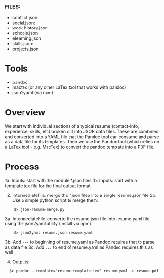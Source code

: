 ### FILES:
* contact.json:
* social.json:
* work-history.json:
* schools.json
* elearning.json
* skills.json:
* projects.json

# Tools
  - pandoc
  - mactex (or any other LaTex tool that works with pandoc)
  - json2yaml (via npm)

# Overview
We start with individual sections of a typical resume (contact-info, experience, skills, etc) broken out into JSON data files.  These are combined and converted into a YAML file that the Pandoc tool can consume and parse as a data file for its templates.  Then we use the Pandoc tool (which relies on a LaTex tool - e.g. MacTex) to convert the pandoc template into a PDF file.

# Process
1a. Inputs: start with the module *.json files
1b. Inputs: start with a template.tex file for the final output format

2. IntermediateFile: merge the *.json files into a single resume.json file
2b. Use a simple python script to merge them:

```
    $> json-resume-merge.py
```

3a. IntermediateFile: converte the resume.json file into resume.yaml file using the json2yaml utility (install via npm)

```
    $> json2yaml resume.json resume.yaml
```


3b. Add `---` to beginning of resume.yaml as Pandoc requires that to parse as data file
3c. Add `...` to end of resume.yaml as Pandoc requires this as well

4. Outputs:

```
  $> pandoc --template="resume-template.tex" resume.yaml -o resume.pdf
```


